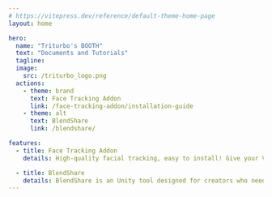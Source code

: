 ```yaml
---
# https://vitepress.dev/reference/default-theme-home-page
layout: home

hero:
  name: "Triturbo's BOOTH"
  text: "Documents and Tutorials"
  tagline: 
  image:
    src: /triturbo_logo.png
  actions:
    - theme: brand
      text: Face Tracking Addon
      link: /face-tracking-addon/installation-guide
    - theme: alt
      text: BlendShare
      link: /blendshare/

features:
  - title: Face Tracking Addon
    details: High-quality facial tracking, easy to install! Give your VRChat character more vivid expressions and movements! Designed specifically for VRChat, the Face Tracking Addon provides precise facial capture, from detailed eye movements to smooth mouth expressions, with ease.

  - title: BlendShare
    details: BlendShare is an Unity tool designed for creators who need to share blendshapes without distributing the original FBX files.
---
```



